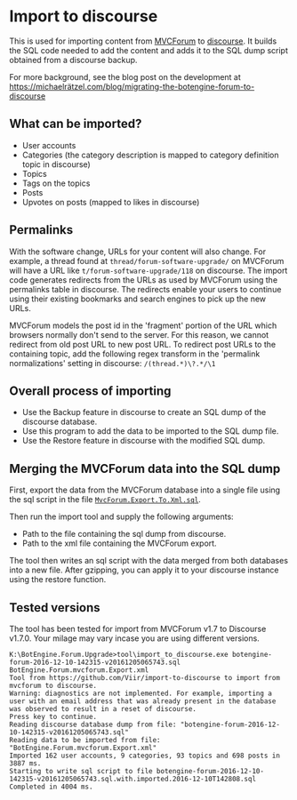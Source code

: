 # Import to discourse

This is used for importing content from [MVCForum](http://www.mvcforum.com/) to [discourse](https://www.discourse.org).
It builds the SQL code needed to add the content and adds it to the SQL dump script obtained from a discourse backup.

For more background, see the blog post on the development at <https://michaelrätzel.com/blog/migrating-the-botengine-forum-to-discourse>

## What can be imported?
+ User accounts
+ Categories (the category description is mapped to category definition topic in discourse)
+ Topics
+ Tags on the topics
+ Posts
+ Upvotes on posts (mapped to likes in discourse)

## Permalinks
With the software change, URLs for your content will also change.
For example, a thread found at `thread/forum-software-upgrade/` on MVCForum will have a URL like `t/forum-software-upgrade/118` on discourse.
The import code generates redirects from the URLs as used by MVCForum using the permalinks table in discourse.
The redirects enable your users to continue using their existing bookmarks and search engines to pick up the new URLs.

MVCForum models the post id in the 'fragment' portion of the URL which browsers normally don't send to the server.
For this reason, we cannot redirect from old post URL to new post URL.
To redirect post URLs to the containing topic, add the following regex transform in the 'permalink normalizations' setting in discourse: `/(thread.*)\?.*/\1`   

## Overall process of importing
+ Use the Backup feature in discourse to create an SQL dump of the discourse database.
+ Use this program to add the data to be imported to the SQL dump file.
+ Use the Restore feature in discourse with the modified SQL dump.

## Merging the MVCForum data into the SQL dump
First, export the data from the MVCForum database into a single file using the sql script in the file [`MvcForum.Export.To.Xml.sql`](https://github.com/Viir/import-to-discourse/blob/master/import-to-discourse/MvcForum.Export.To.Xml.sql).

Then run the import tool and supply the following arguments:
+ Path to the file containing the sql dump from discourse.
+ Path to the xml file containing the MVCForum export.

The tool then writes an sql script with the data merged from both databases into a new file.
After gzipping, you can apply it to your discourse instance using the restore function.

## Tested versions
The tool has been tested for import from MVCForum v1.7 to Discourse v1.7.0. Your milage may vary incase you are using different versions.


```
K:\BotEngine.Forum.Upgrade>tool\import_to_discourse.exe botengine-forum-2016-12-10-142315-v20161205065743.sql BotEngine.Forum.mvcforum.Export.xml
Tool from https://github.com/Viir/import-to-discourse to import from mvcforum to discourse.
Warning: diagnostics are not implemented. For example, importing a user with an email address that was already present in the database was observed to result in a reset of discourse.
Press key to continue.
Reading discourse database dump from file: "botengine-forum-2016-12-10-142315-v20161205065743.sql"
Reading data to be imported from file: "BotEngine.Forum.mvcforum.Export.xml"
Imported 162 user accounts, 9 categories, 93 topics and 698 posts in 3887 ms.
Starting to write sql script to file botengine-forum-2016-12-10-142315-v20161205065743.sql.with.imported.2016-12-10T142808.sql
Completed in 4004 ms.

```
